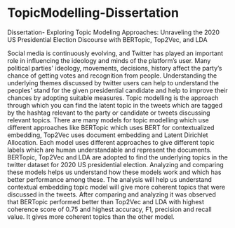 # TopicModelling-Dissertation
Dissertation- Exploring Topic Modeling Approaches: Unraveling the 2020 US Presidential Election Discourse with BERTopic, Top2Vec, and LDA

Social media is continuously evolving, and Twitter has played an important role in influencing the ideology and minds of the platform’s user. Many political parties' ideology, movements, decisions, history affect the party’s chance of getting votes and recognition from people. Understanding the underlying themes discussed by twitter users can help to understand the peoples’ stand for the given presidential candidate and help to improve their chances by adopting suitable measures. Topic modelling is the approach through which you can find the latent topic in the tweets which are tagged by the hashtag relevant to the party or candidate or tweets discussing relevant topics. There are many models for topic modelling which use different approaches like BERTopic which uses BERT for contextualized embedding, Top2Vec uses document embedding and Latent Dirichlet Allocation. Each model uses different approaches to give different topic labels which are human understandable and represent the documents. BERTopic, Top2Vec and LDA are adopted to find the underlying topics in the twitter dataset for 2020 US presidential election. Analyzing and comparing these models helps us understand how these models work and which has better performance among these. The analysis will help us understand contextual embedding topic model will give more coherent topics that were discussed in the tweets. After comparing and analyzing it was observed that BERTopic performed better than Top2Vec and LDA with highest coherence score of 0.75 and highest accuracy, F1, precision and recall value. It gives more coherent topics than the other model.
